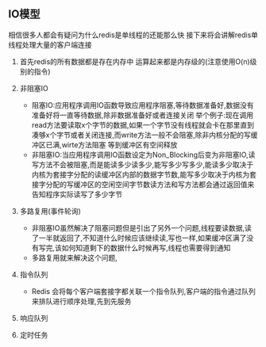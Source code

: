 ## IO模型
相信很多人都会有疑问为什么redis是单线程的还能那么快
接下来将会讲解redis单线程处理大量的客户端连接
1. 首先redis的所有数据都是存在内存中 运算起来都是内存级的(注意使用O(n)级别的指令)
2. 非阻塞IO

    * 阻塞IO:应用程序调用IO函数导致应用程序阻塞,等待数据准备好,数据没有准备好将一直等待数据,除非数据准备好或者连接关闭
	举个例子:现在调用read方法要读取x个字节的数据,如果一个字节没有线程就会卡在那里直到凑够x个字节或者关闭连接,而write方法一般不会阻塞,除非内核分配的写缓冲区已满,wirte方法阻塞 等到缓冲区有空间释放
    * 非阻塞IO:当应用程序调用IO函数设定为Non_Blocking后变为非阻塞IO,读写方法不会被阻塞,而是能读多少读多少,能写多少写多少,能读多少取决于内核为套接字分配的读缓冲区内部的数据字节数,能写多少取决于内核为套接字分配的写缓冲区的空闲空间字节数读方法和写方法都会通过返回值来告知程序实际读写了多少字节

3. 多路复用(事件轮询)

	* 非阻塞IO虽然解决了阻塞问题但是引出了另外一个问题,线程要读数据,读了一半就返回了,不知道什么时候应该继续读,写也一样,如果缓冲区满了没有写完,该如何知道剩下的数据什么时候再写,线程也需要得到通知
	* 多路复用就来解决这个问题,

4. 指令队列

	* Redis 会将每个客户端套接字都关联一个指令队列,客户端的指令通过队列来排队进行顺序处理,先到先服务

5. 响应队列

6. 定时任务
